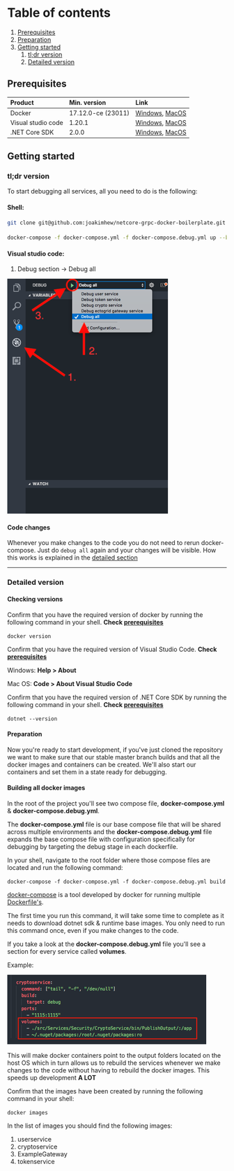 # Table of contents
1. [Prerequisites](#prerequisites)
2. [Preparation](#preparation)
3. [Getting started](#getting-started)
    1. [tl;dr version](#tldr-version)
    2. [Detailed version](#detailed-version)

## Prerequisites

| Product            | Min. version       |                     Link                                | 
| :------------------|:-------------------|:--------------------------------------------------------|
| Docker             | 17.12.0-ce (23011) | [Windows][Docker-Windows], [MacOS][Docker-macOS]        |
| Visual studio code | 1.20.1             | [Windows][VSC-Windows], [MacOS][VSC-MacOS]              |
| .NET Core SDK      | 2.0.0              | [Windows][DotnetCore-Windows], [MacOS][DotnetCore-MacOs]|

## Getting started

### tl;dr version

To start debugging all services, all you need to do is the following:
#### Shell: 
```sh
git clone git@github.com:joakimhew/netcore-grpc-docker-boilerplate.git

docker-compose -f docker-compose.yml -f docker-compose.debug.yml up --build
```

#### Visual studio code: 
    
1. Debug section -> Debug all

![vsc-debug-image][vsc-debug]


#### Code changes

Whenever you make changes to the code you do not need to rerun docker-compose. 
Just do `debug all` again and your changes will be visible. 
How this works is explained in the [detailed section](#detailed-version)


___


### Detailed version

#### Checking versions 
Confirm that you have the required version of docker by running the following command in your shell. 
**Check [prerequisites](#prerequisites)**

`docker version`

Confirm that you have the required version of Visual Studio Code. 
**Check [prerequisites](#prerequisites)**

Windows: **Help > About**

Mac OS: **Code > About Visual Studio Code**

Confirm that you have the required version of .NET Core SDK by running the following command in your shell. 
**Check [prerequisites](#prerequisites)**

`dotnet --version`

#### Preparation 
Now you're ready to start development, if you've just cloned the repository we want to make sure that our stable master branch builds and that all the docker images and containers can be created. We'll also start our containers and set them in a state ready for debugging.

#### Building all docker images
In the root of the project you'll see two compose file, **docker-compose.yml** & **docker-compose.debug.yml**.

The **docker-compose.yml** file is our base compose file that will be shared across multiple environments and the **docker-compose.debug.yml** file expands the base compose file with configuration specifically for debugging by targeting the debug stage in each dockerfile.

In your shell, navigate to the root folder where those compose files are located and run the following command: 

`docker-compose -f docker-compose.yml -f docker-compose.debug.yml build`

[docker-compose] is a tool developed by docker for running multiple [Dockerfile's][Dockerfile].

The first time you run this command, it will take some time to complete as it needs to download dotnet sdk & runtime base images.
You only need to run this command once, even if you make changes to the code.


If you take a look at the **docker-compose.debug.yml** file you'll see a section for every service called **volumes**. 

Example: 

![debug-yml-volumes-image][debug-yml-volumes]

This will make docker containers point to the output folders located on the host OS which in turn allows us to rebuild the services whenever we make changes to the code without having to rebuild the docker images. This speeds up development **A LOT**

Confirm that the images have been created by running the following command in your shell: 

`docker images`

In the list of images you should find the following images: 
1. userservice
2. cryptoservice
3. ExampleGateway
4. tokenservice



[Docker-windows]: https://docs.docker.com/docker-for-windows/install/#download-docker-for-windows
[Docker-MacOS]: https://docs.docker.com/docker-for-windows/install/#download-docker-for-windows
[VSC-Windows]: https://code.visualstudio.com/docs/setup/windows
[VSC-MacOS]: https://code.visualstudio.com/docs/setup/mac
[DotnetCore-Windows]: https://www.microsoft.com/net/download/windows
[DotnetCore-MacOS]: https://www.microsoft.com/net/download/macos
[Dockerfile]: https://docs.docker.com/engine/reference/builder/
[Docker-compose]: https://docs.docker.com/compose/

[vsc-debug]: documentation/images/vsc-debug.png
[debug-yml-volumes]: documentation/images/debug-yml-volumes.png